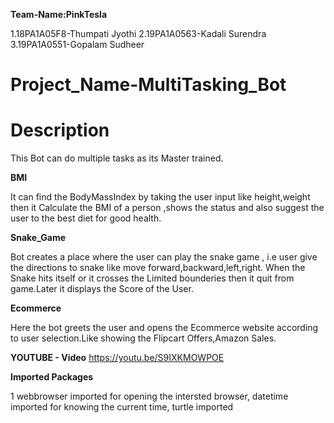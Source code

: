 **Team-Name:PinkTesla**

1.18PA1A05F8-Thumpati Jyothi
2.19PA1A0563-Kadali Surendra
3.19PA1A0551-Gopalam Sudheer
# Project_Name-MultiTasking_Bot
# Description
This Bot can do multiple tasks as its Master trained.

**BMI**

   It can find the BodyMassIndex by taking the user input like height,weight then it Calculate the BMI of a person ,shows the status and also suggest the user to the best diet for good health.

**Snake_Game**

   Bot creates a place where the user can play the snake game , i.e user give the directions to snake like move forward,backward,left,right. When the Snake hits itself or it crosses the Limited bounderies then it quit from game.Later it displays the Score of the User.

**Ecommerce**

  Here the bot  greets the user and opens the Ecommerce website according to user selection.Like showing the Flipcart Offers,Amazon Sales. 

**YOUTUBE - Video**
https://youtu.be/S9IXKMOWPOE

**Imported Packages**

1 webbrowser imported for opening the intersted browser, datetime imported for knowing the current time, turtle imported
